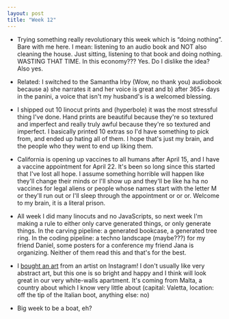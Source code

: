 ```yaml
---
layout: post
title: "Week 12"
---
```

- Trying something really revolutionary this week which is “doing nothing”. Bare with me here. I mean: listening to an audio book and NOT also cleaning the house. Just sitting, listening to that book and doing nothing. WASTING THAT TIME. In this economy??? Yes. Do I dislike the idea? Also yes.

- Related: I switched to the Samantha Irby (Wow, no thank you) audiobook because a) she narrates it and her voice is great and b) after 365+ days in the panini, a voice that isn't my husband's is a welcomed blessing.

- I shipped out 10 linocut prints and (hyperbole) it was the most stressful thing I've done. Hand prints
are beautiful because they're so textured and imperfect and really truly awful because they're so textured and imperfect. I basically printed 10 extras so I'd have something to pick from, and ended up hating all of them. I hope that's just my brain, and the people who they went to end up liking them.

- California is opening up vaccines to all humans after April 15, and I have a vaccine appointment for April 22. It's been so long since this started that I've lost all hope. I assume something horrible will happen like they'll change their minds or I'll show up and they'll be like ha ha no vaccines for legal aliens or people whose names start with the letter M or they'll run out or I'll sleep through the appointment or or or. Welcome to my brain, it is a literal prison.

- All week I did many linocuts and no JavaScripts, so next week I'm making a rule to either only carve
generated things, or only generate things. In the carving pipeline: a generated bookcase, a generated tree ring. In the coding pipeline: a techno landscape (maybe???) for my friend Daniel, some posters for a conference my friend Jana is organizing. Neither of them read this and that's for the best.

- I [bought an art](https://www.instagram.com/p/CMm6WeKHgVM/) from an artist on Instagram! I don't usually like very abstract art, but this one is so bright and happy and I think will look great in our very white-walls apartment. It's coming from Malta, a country about which I know very little about (capital: Valetta, location: off the tip of the Italian boot, anything else: no)

- Big week to be a boat, eh?